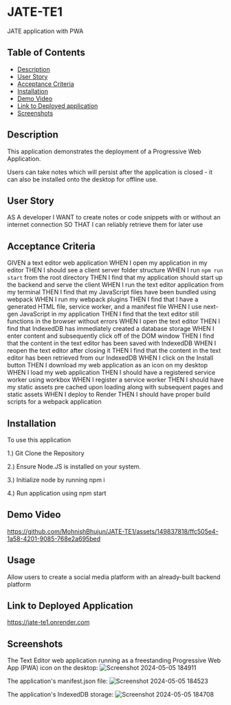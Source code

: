 # JATE-TE1

JATE application with PWA

## Table of Contents
  - [Description](#description)
  - [User Story](#userstory)
  - [Acceptance Criteria](#acceptance-criteria)
  - [Installation](#installation)
  - [Demo Video](#demo-video)
  - [Link to Deployed application](#link-to-deployed-application)
  - [Screenshots](#screenshots)

## Description

This application demonstrates the deployment of a Progressive Web Application. 

Users can take notes which will persist after the application is closed - it can also be installed onto the desktop for offline use. 

## User Story

AS A developer
I WANT to create notes or code snippets with or without an internet connection
SO THAT I can reliably retrieve them for later use


## Acceptance Criteria

GIVEN a text editor web application
WHEN I open my application in my editor
THEN I should see a client server folder structure
WHEN I run `npm run start` from the root directory
THEN I find that my application should start up the backend and serve the client
WHEN I run the text editor application from my terminal
THEN I find that my JavaScript files have been bundled using webpack
WHEN I run my webpack plugins
THEN I find that I have a generated HTML file, service worker, and a manifest file
WHEN I use next-gen JavaScript in my application
THEN I find that the text editor still functions in the browser without errors
WHEN I open the text editor
THEN I find that IndexedDB has immediately created a database storage
WHEN I enter content and subsequently click off of the DOM window
THEN I find that the content in the text editor has been saved with IndexedDB
WHEN I reopen the text editor after closing it
THEN I find that the content in the text editor has been retrieved from our IndexedDB
WHEN I click on the Install button
THEN I download my web application as an icon on my desktop
WHEN I load my web application
THEN I should have a registered service worker using workbox
WHEN I register a service worker
THEN I should have my static assets pre cached upon loading along with subsequent pages and static assets
WHEN I deploy to Render
THEN I should have proper build scripts for a webpack application


## Installation

To use this application 

1.) Git Clone the Repository 

2.) Ensure Node.JS is installed on your system. 

3.) Initialize node by running npm i

4.) Run application using npm start

## Demo Video

https://github.com/MohnishBhujun/JATE-TE1/assets/149837818/ffc505e4-1a58-4201-9085-768e2a695bed

## Usage

Allow users to create a social media platform with an already-built backend platform

## Link to Deployed Application

https://jate-te1.onrender.com

## Screenshots

The Text Editor web application running as a freestanding Progressive Web App (PWA) icon on the desktop:
![Screenshot 2024-05-05 184911](https://github.com/MohnishBhujun/JATE-TE1/assets/149837818/714daeaa-2114-4090-86e9-e1918d548071)

The application's manifest.json file:
![Screenshot 2024-05-05 184523](https://github.com/MohnishBhujun/JATE-TE1/assets/149837818/9a123ff9-b628-48e9-a6b5-bf2e745c8ca9)

The application's IndexedDB storage:
![Screenshot 2024-05-05 184708](https://github.com/MohnishBhujun/JATE-TE1/assets/149837818/559ca220-5697-493e-abfa-19bdf797183d)
